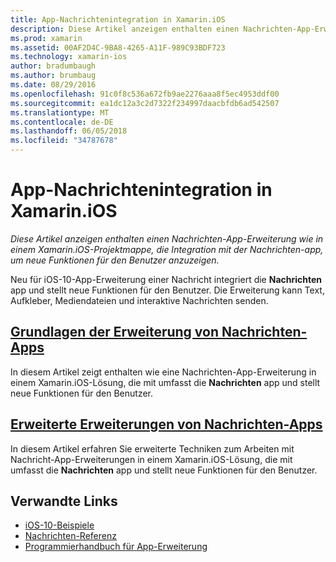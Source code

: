 ```yaml
---
title: App-Nachrichtenintegration in Xamarin.iOS
description: Diese Artikel anzeigen enthalten einen Nachrichten-App-Erweiterung wie in einem Xamarin.iOS-Projektmappe, die Integration mit der Nachrichten-app, um neue Funktionen für den Benutzer anzuzeigen.
ms.prod: xamarin
ms.assetid: 00AF2D4C-9BA8-4265-A11F-989C93BDF723
ms.technology: xamarin-ios
author: bradumbaugh
ms.author: brumbaug
ms.date: 08/29/2016
ms.openlocfilehash: 91c0f8c536a672fb9ae2276aaa8f5ec4953ddf00
ms.sourcegitcommit: ea1dc12a3c2d7322f234997daacbfdb6ad542507
ms.translationtype: MT
ms.contentlocale: de-DE
ms.lasthandoff: 06/05/2018
ms.locfileid: "34787678"
---
```

# <a name="message-app-integration-in-xamarinios"></a>App-Nachrichtenintegration in Xamarin.iOS

_Diese Artikel anzeigen enthalten einen Nachrichten-App-Erweiterung wie in einem Xamarin.iOS-Projektmappe, die Integration mit der Nachrichten-app, um neue Funktionen für den Benutzer anzuzeigen._

Neu für iOS-10-App-Erweiterung einer Nachricht integriert die **Nachrichten** app und stellt neue Funktionen für den Benutzer. Die Erweiterung kann Text, Aufkleber, Mediendateien und interaktive Nachrichten senden.

    
## <a name="message-app-extension-basicsiosplatformmessage-app-integrationintro-to-message-app-extensionsmd"></a>[Grundlagen der Erweiterung von Nachrichten-Apps](~/ios/platform/message-app-integration/intro-to-message-app-extensions.md)

In diesem Artikel zeigt enthalten wie eine Nachrichten-App-Erweiterung in einem Xamarin.iOS-Lösung, die mit umfasst die **Nachrichten** app und stellt neue Funktionen für den Benutzer.

## <a name="advanced-message-app-extensionsiosplatformmessage-app-integrationintro-to-message-app-extensionsmd"></a>[Erweiterte Erweiterungen von Nachrichten-Apps](~/ios/platform/message-app-integration/intro-to-message-app-extensions.md)

In diesem Artikel erfahren Sie erweiterte Techniken zum Arbeiten mit Nachricht-App-Erweiterungen in einem Xamarin.iOS-Lösung, die mit umfasst die **Nachrichten** app und stellt neue Funktionen für den Benutzer.


## <a name="related-links"></a>Verwandte Links

- [iOS-10-Beispiele](https://developer.xamarin.com/samples/ios/iOS10/)
- [Nachrichten-Referenz](https://developer.apple.com/reference/messages)
- [Programmierhandbuch für App-Erweiterung](https://developer.apple.com/library/prerelease/content/documentation/General/Conceptual/ExtensibilityPG/index.html#//apple_ref/doc/uid/TP40014214)
